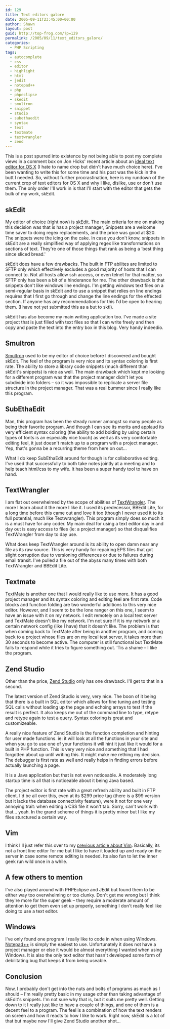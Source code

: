 ```yaml
---
id: 129
title: Text editors galore
date: 2005-09-11T23:45:00+00:00
author: Shawn
layout: post
guid: http://top-frog.com/?p=129
permalink: /2005/09/11/text_editors_galore/
categories:
  - PHP Scripting
tags:
  - autocomplete
  - css
  - editor
  - highlight
  - html
  - jedit
  - notepad++
  - php
  - phpeclipse
  - skedit
  - smultron
  - snippet
  - studio
  - subethaedit
  - syntax
  - text
  - textmate
  - textwrangler
  - zend
---
```

This is a post spurred into existence by not being able to post my complete views in a comment box on Jon Hicks' recent article about an [ideal text editor for OS X](http://www.hicksdesign.co.uk/journal/ideal-os-x-text-editor) (I hate to name drop but didn't have much choice here). I've been wanting to write this for some time and his post was the kick in the butt I needed. So, without further procrastination, here is my rundown of the current crop of text editors for OS X and why I like, dislike, use or don't use them. The only order I'll work in is that I'll start with the editor that gets the bulk of my work, skEdit.

<!--more-->

## skEdit

My editor of choice (right now) is [skEdit](http://skti.org/skEdit.php). The main criteria for me on making this decision was that is has a project manager, Snippets are a welcome time saver to doing regex replacements, and the price was good at $20. The snippets were the icing on the cake. In case you don't know, snippets in skEdit are a really simplified way of applying regex like transformations on sections of text. They're one of those things that rank as being a &#8216;best thing since sliced bread.'

skEdit does have a few drawbacks. The built in FTP abilites are limited to SFTP only which effectively excludes a good majority of hosts that I can connect to. Not all hosts allow ssh access, or even telnet for that matter, so SFTP only has been a bit of a hinderance for me. The other drawback is that snippets don't like windows line endings. I'm getting windows text files on a semi-regular basis in skEdit and to use a snippet that relies on line endings requires that I first go through and change the line endings for the effected section. If anyone has any recommendations for this I'd be open to hearing them. (I have not yet submitted this as a but to skti).

skEdit has also become my main writing application too. I've made a site project that is just filled with text files so that I can write freely and then copy and paste the text into the entry box in this blog. Very handy indeedio.

## Smultron

[Smultron](http://smultron.sourceforge.net/) used to be my editor of choice before I discovered and bought skEdit. The feel of the program is very nice and its syntax coloring is first rate. The ability to store a library code snippets (much different than skEdit's snippets) is nice as well. The main drawback which kept me looking for a different program was that the project manager didn't let you subdivide into folders – so it was impossible to replicate a server file structure in the project manager. That was a real bummer since I really like this program. 

## SubEthaEdit

Man, this program has been the steady runner amongst so many people as being their favorite program. And though I can see its merits and applaud its very efficient syntax coloring (the ability to add bolding by using certain types of fonts is an especially nice touch) as well as its very comfortable editing feel, it just doesn't match up to a program with a project manager. Yep, that's gonna be a recurring theme from here on out…

What I do keep SubEthaEdit around for though is for collaborative editing. I've used that successfully to both take notes jointly at a meeting and to help teach html/css to my wife. It has been a super handy tool to have on hand.

## TextWrangler

I am flat out overwhelmed by the scope of abilities of [TextWrangler](http://www.barebones.com/products/textwrangler/index.shtml). The more I learn about it the more I like it. I used its predecessor, BBEdit Lite, for a long time before this came out and love it too (though I never used it to its full potential, much like Textwrangler). This program simply does so much it is a must have for any coder. My main deal for using a text editor day in and day out is easy access to files (ie: a project manager) so that disqualifies TextWrangler from day to day use. 

What does keep TextWrangler around is its ability to open damn near any file as its raw source. This is very handy for repairing EPS files that got slight corruption due to versioning differences or due to failures during email transit. I've pulled a file out of the abyss many times with both TextWrangler and BBEdit Lite.

## Textmate

[TextMate](http://macromates.com/) is another one that I would really like to use more. It has a good project manager and its syntax coloring and editing feel are first rate. Code blocks and function folding are two wonderful additions to this very nice editor. However, and I seem to be the lone ranger on this one, I seem to have an issue with it on my network. I edit remotely on a local test server and TextMate doesn't like my network. I'm not sure if it is my network or a certain network config (like I have) that it doesn't like. The problem is that when coming back to TextMate after being in another program, and coming back to a project whose files are on my local test server, it takes more than 30 seconds to become active. The computer is still functional but TextMate fails to respond while it tries to figure something out. &#8216;Tis a shame – I like the program.

## Zend Studio

Other than the price, [Zend Studio](http://www.zend.com/store/products/zend-studio/) only has one drawback. I'll get to that in a second.

The latest version of Zend Studio is very, very nice. The boon of it being that there is a built in SQL editor which allows for fine tuning and testing SQL calls without loading up the page and echoing arrays to test if the result is perfect. It also keeps me out of the command line to type, retype and retype again to test a query. Syntax coloring is great and customizeable. 

A really nice feature of Zend Studio is the function completion and hinting for user made functions. ie: it will look at all the functions in your site and when you go to use one of your functions it will hint it just like it would for a built in PHP function. This is very very nice and something that I had forgotten about up until writing this. It might make me rething my decision. The debugger is first rate as well and really helps in finding errors before actually launching a page.

It is a Java application but that is not even noticeable. A moderately long startup time is all that is noticeable about it being Java based.

The project editor is first rate with a great refresh ability and built in FTP client. I'd be all over this, even at its $299 price tag (there is a $99 version but it lacks the database connectivity feature), were it not for one very annoying trait: when editing a CSS file it won't tab. Sorry, can't work with that… yeah. In the grand scheme of things it is pretty minor but I like my files sturctured a certain way.

## Vim

I think I'll just refer this over to my [previous article about Vim](/2005/08/02/getting_to_know_vim). Basically, its not a front line editor for me but I like to have it loaded up and ready on the server in case some remote editing is needed. Its also fun to let the inner geek run wild once in a while.

## A few others to mention

I've also played around with PHPEclipse and JEdit but found them to be either way too overwhelming or too clunky. Don't get me wrong but I think they're more for the super geek – they require a moderate amount of attention to get them even set up properly, something I don't really feel like doing to use a text editor.

## Windows

I've only found one program I really like to code in when using Windows. [Notepad++](http://notepad-plus.sourceforge.net/uk/site.htm) is simply the easiest to use. Unfortunately it does not have a project manager or else it would be almost everything I wanted when using Windows. It is also the only text editor that hasn't developed some form of debilitating bug that keeps it from being useable.

## Conclusion

Now, I probably don't get into the nuts and bolts of programs as much as I should – I'm really pretty basic in my usage other than taking advantage of skEdit's snippets. I'm not sure why that is, but it suits me pretty well. Getting down to it I really just like to have a couple of things, and one of them is a decent feel to a program. The feel is a combination of how the text renders on screen and how it reacts to how I like to work. Right now, skEdit is a lot of that but maybe now I'll give Zend Studio another shot…
